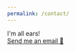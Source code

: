 ```yaml
---
permalink: /contact/
---
```


<div class="custom-contact">
  <div class="custom-contact-wrap">
    <div>I'm all ears!</div>
    <a href="mailto:{{ site.email | encode_email }}">Send me an email 💌</a>
  </div>
</div>
